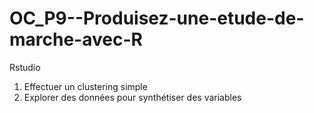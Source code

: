# OC_P9--Produisez-une-etude-de-marche-avec-R
Rstudio
  1. Effectuer un clustering simple
  2. Explorer des données pour synthétiser des variables
